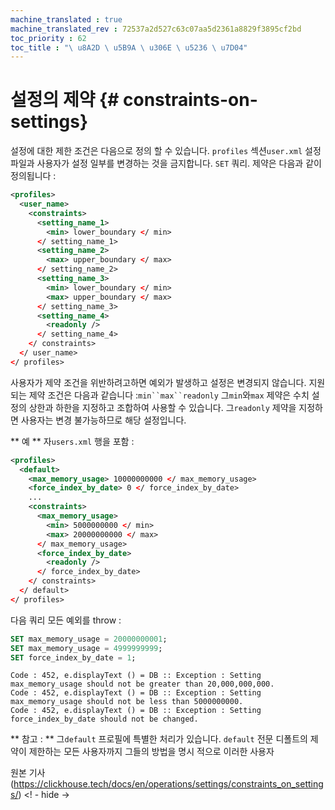 ```yaml
---
machine_translated : true
machine_translated_rev : 72537a2d527c63c07aa5d2361a8829f3895cf2bd
toc_priority : 62
toc_title : "\ u8A2D \ u5B9A \ u306E \ u5236 \ u7D04"
---
```


# 설정의 제약 {# constraints-on-settings}

설정에 대한 제한 조건은 다음으로 정의 할 수 있습니다. `profiles` 섹션`user.xml` 설정 파일과 사용자가 설정 일부를 변경하는 것을 금지합니다. `SET` 쿼리.
제약은 다음과 같이 정의됩니다 :

```xml
<profiles>
  <user_name>
    <constraints>
      <setting_name_1>
        <min> lower_boundary </ min>
      </ setting_name_1>
      <setting_name_2>
        <max> upper_boundary </ max>
      </ setting_name_2>
      <setting_name_3>
        <min> lower_boundary </ min>
        <max> upper_boundary </ max>
      </ setting_name_3>
      <setting_name_4>
        <readonly />
      </ setting_name_4>
    </ constraints>
  </ user_name>
</ profiles>
```

사용자가 제약 조건을 위반하려고하면 예외가 발생하고 설정은 변경되지 않습니다.
지원되는 제약 조건은 다음과 같습니다 :`min``max``readonly` 그`min`와`max` 제약은 수치 설정의 상한과 하한을 지정하고 조합하여 사용할 수 있습니다. 그`readonly` 제약을 지정하면 사용자는 변경 불가능하므로 해당 설정입니다.

** 예 ** 자`users.xml` 행을 포함 :

```xml
<profiles>
  <default>
    <max_memory_usage> 10000000000 </ max_memory_usage>
    <force_index_by_date> 0 </ force_index_by_date>
    ...
    <constraints>
      <max_memory_usage>
        <min> 5000000000 </ min>
        <max> 20000000000 </ max>
      </ max_memory_usage>
      <force_index_by_date>
        <readonly />
      </ force_index_by_date>
    </ constraints>
  </ default>
</ profiles>
```

다음 쿼리 모든 예외를 throw :

```sql
SET max_memory_usage = 20000000001;
SET max_memory_usage = 4999999999;
SET force_index_by_date = 1;
```

```text
Code : 452, e.displayText () = DB :: Exception : Setting max_memory_usage should not be greater than 20,000,000,000.
Code : 452, e.displayText () = DB :: Exception : Setting max_memory_usage should not be less than 5000000000.
Code : 452, e.displayText () = DB :: Exception : Setting force_index_by_date should not be changed.
```

** 참고 : ** 그`default` 프로필에 특별한 처리가 있습니다. `default` 전문 디폴트의 제약이 제한하는 모든 사용자까지 그들의 방법을 명시 적으로 이러한 사용자

원본 기사 (https://clickhouse.tech/docs/en/operations/settings/constraints_on_settings/) <! - hide ->
